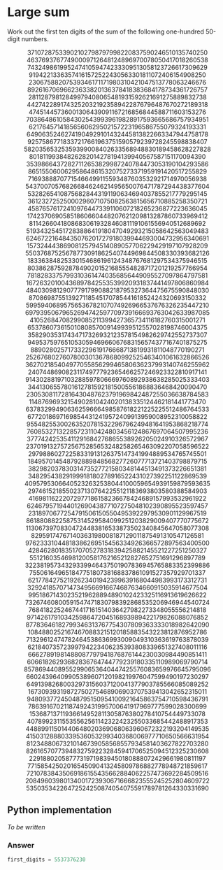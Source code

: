 # Large sum

Work out the first ten digits of the sum of the following one-hundred 50-digit numbers.

<p align="center">
    37107287533902102798797998220837590246510135740250 <br>
    46376937677490009712648124896970078050417018260538 <br>
    74324986199524741059474233309513058123726617309629 <br>
    91942213363574161572522430563301811072406154908250 <br>
    23067588207539346171171980310421047513778063246676 <br>
    89261670696623633820136378418383684178734361726757 <br>
    28112879812849979408065481931592621691275889832738 <br>
    44274228917432520321923589422876796487670272189318 <br>
    47451445736001306439091167216856844588711603153276 <br>
    70386486105843025439939619828917593665686757934951 <br>
    62176457141856560629502157223196586755079324193331 <br>
    64906352462741904929101432445813822663347944758178 <br>
    92575867718337217661963751590579239728245598838407 <br>
    58203565325359399008402633568948830189458628227828 <br>
    80181199384826282014278194139940567587151170094390 <br>
    35398664372827112653829987240784473053190104293586 <br>
    86515506006295864861532075273371959191420517255829 <br>
    71693888707715466499115593487603532921714970056938 <br>
    54370070576826684624621495650076471787294438377604 <br>
    53282654108756828443191190634694037855217779295145 <br>
    36123272525000296071075082563815656710885258350721 <br>
    45876576172410976447339110607218265236877223636045 <br>
    17423706905851860660448207621209813287860733969412 <br>
    81142660418086830619328460811191061556940512689692 <br>
    51934325451728388641918047049293215058642563049483 <br>
    62467221648435076201727918039944693004732956340691 <br>
    15732444386908125794514089057706229429197107928209 <br>
    55037687525678773091862540744969844508330393682126 <br>
    18336384825330154686196124348767681297534375946515 <br>
    80386287592878490201521685554828717201219257766954 <br>
    78182833757993103614740356856449095527097864797581 <br>
    16726320100436897842553539920931837441497806860984 <br>
    48403098129077791799088218795327364475675590848030 <br>
    87086987551392711854517078544161852424320693150332 <br>
    59959406895756536782107074926966537676326235447210 <br>
    69793950679652694742597709739166693763042633987085 <br>
    41052684708299085211399427365734116182760315001271 <br>
    65378607361501080857009149939512557028198746004375 <br>
    35829035317434717326932123578154982629742552737307 <br>
    94953759765105305946966067683156574377167401875275 <br>
    88902802571733229619176668713819931811048770190271 <br>
    25267680276078003013678680992525463401061632866526 <br>
    36270218540497705585629946580636237993140746255962 <br>
    24074486908231174977792365466257246923322810917141 <br>
    91430288197103288597806669760892938638285025333403 <br>
    34413065578016127815921815005561868836468420090470 <br>
    23053081172816430487623791969842487255036638784583 <br>
    11487696932154902810424020138335124462181441773470 <br>
    63783299490636259666498587618221225225512486764533 <br>
    67720186971698544312419572409913959008952310058822 <br>
    95548255300263520781532296796249481641953868218774 <br>
    76085327132285723110424803456124867697064507995236 <br>
    37774242535411291684276865538926205024910326572967 <br>
    23701913275725675285653248258265463092207058596522 <br>
    29798860272258331913126375147341994889534765745501 <br>
    18495701454879288984856827726077713721403798879715 <br>
    38298203783031473527721580348144513491373226651381 <br>
    34829543829199918180278916522431027392251122869539 <br>
    40957953066405232632538044100059654939159879593635 <br>
    29746152185502371307642255121183693803580388584903 <br>
    41698116222072977186158236678424689157993532961922 <br>
    62467957194401269043877107275048102390895523597457 <br>
    23189706772547915061505504953922979530901129967519 <br>
    86188088225875314529584099251203829009407770775672 <br>
    11306739708304724483816533873502340845647058077308 <br>
    82959174767140363198008187129011875491310547126581 <br>
    97623331044818386269515456334926366572897563400500 <br>
    42846280183517070527831839425882145521227251250327 <br>
    55121603546981200581762165212827652751691296897789 <br>
    32238195734329339946437501907836945765883352399886 <br>
    75506164965184775180738168837861091527357929701337 <br>
    62177842752192623401942399639168044983993173312731 <br>
    32924185707147349566916674687634660915035914677504 <br>
    99518671430235219628894890102423325116913619626622 <br>
    73267460800591547471830798392868535206946944540724 <br>
    76841822524674417161514036427982273348055556214818 <br>
    97142617910342598647204516893989422179826088076852 <br>
    87783646182799346313767754307809363333018982642090 <br>
    10848802521674670883215120185883543223812876952786 <br>
    71329612474782464538636993009049310363619763878039 <br>
    62184073572399794223406235393808339651327408011116 <br>
    66627891981488087797941876876144230030984490851411 <br>
    60661826293682836764744779239180335110989069790714 <br>
    85786944089552990653640447425576083659976645795096 <br>
    66024396409905389607120198219976047599490197230297 <br>
    64913982680032973156037120041377903785566085089252 <br>
    16730939319872750275468906903707539413042652315011 <br>
    94809377245048795150954100921645863754710598436791 <br>
    78639167021187492431995700641917969777599028300699 <br>
    15368713711936614952811305876380278410754449733078 <br>
    40789923115535562561142322423255033685442488917353 <br>
    44889911501440648020369068063960672322193204149535 <br>
    41503128880339536053299340368006977710650566631954 <br>
    81234880673210146739058568557934581403627822703280 <br>
    82616570773948327592232845941706525094512325230608 <br>
    22918802058777319719839450180888072429661980811197 <br>
    77158542502016545090413245809786882778948721859617 <br>
    72107838435069186155435662884062257473692284509516 <br>
    20849603980134001723930671666823555245252804609722 <br>
    53503534226472524250874054075591789781264330331690
</p>

## Python implementation

*To be written*

### Answer

```python
first_digits = 5537376230
```
